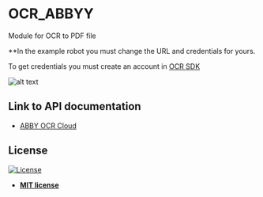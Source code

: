 # OCR_ABBYY

Module for OCR to PDF file

**In the example robot you must change the URL and credentials for yours.

To get credentials you must create an account in <a href="https://cloud.ocrsdk.com/">OCR SDK</a>

![alt text](https://raw.githubusercontent.com/rocketbot-cl/OCR_ABBYY/master/example/abbyy.png)

<h2>Link to API documentation</h2>
<p>
  <ul>
    <li>
      <a href="https://www.ocrsdk.com/documentation/api-reference/">
        ABBY OCR Cloud
      </a>
    </li>
  </ul> 
</p>


<h2>License</h2>

<p><a href="http://badges.mit-license.org" rel="nofollow"><img src="https://camo.githubusercontent.com/107590fac8cbd65071396bb4d04040f76cde5bde/687474703a2f2f696d672e736869656c64732e696f2f3a6c6963656e73652d6d69742d626c75652e7376673f7374796c653d666c61742d737175617265" alt="License" data-canonical-src="http://img.shields.io/:license-mit-blue.svg?style=flat-square" style="max-width:100%;"></a></p>

<ul>
  <li><strong><a href="http://opensource.org/licenses/mit-license.php" rel="nofollow">MIT license</a></strong></li>
</ul>  

